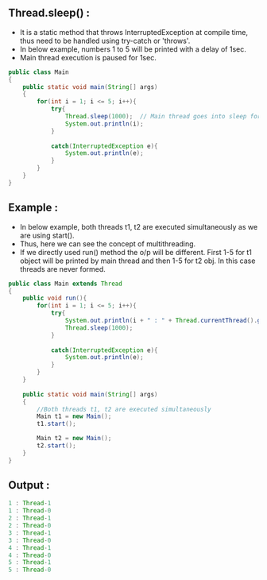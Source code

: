 ## Thread.sleep() :

- It is a static method that throws InterruptedException at compile time, thus need to be handled using try-catch or 'throws'.
- In below example, numbers 1 to 5 will be printed with a delay of 1sec.
- Main thread execution is paused for 1sec.

```java
public class Main
{
	public static void main(String[] args) 
	{
		for(int i = 1; i <= 5; i++){
		    try{
		        Thread.sleep(1000);  // Main thread goes into sleep for 1sec
		        System.out.println(i);
		    }
		    
		    catch(InterruptedException e){
		        System.out.println(e);
		    }
		}
	}
}
```

## Example :

- In below example, both threads t1, t2 are executed simultaneously as we are using start().
- Thus, here we can see the concept of multithreading.
- If we directly used run() method the o/p will be different. First 1-5 for t1 object will be printed by main thread and then 1-5 for t2 obj. In this case threads are never formed.

```java
public class Main extends Thread
{
    public void run(){
        for(int i = 1; i <= 5; i++){
		    try{
		        System.out.println(i + " : " + Thread.currentThread().getName());
		        Thread.sleep(1000);
		    }
		    
		    catch(InterruptedException e){
		        System.out.println(e);
		    }
		}
    }
    
	public static void main(String[] args) 
	{
	    //Both threads t1, t2 are executed simultaneously
		Main t1 = new Main();
		t1.start();

		Main t2 = new Main();
		t2.start();
	}
}

```
## Output :
```java
1 : Thread-1
1 : Thread-0
2 : Thread-1
2 : Thread-0
3 : Thread-1
3 : Thread-0
4 : Thread-1
4 : Thread-0
5 : Thread-1
5 : Thread-0
```
